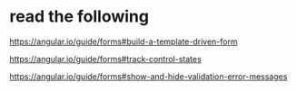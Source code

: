 # read the following

<https://angular.io/guide/forms#build-a-template-driven-form> 

<https://angular.io/guide/forms#track-control-states>

<https://angular.io/guide/forms#show-and-hide-validation-error-messages>
